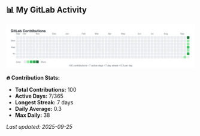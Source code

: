 <!-- GITLAB-STATS:START -->
## 📊 My GitLab Activity

![GitLab Contributions](./gitlab-contributions.svg)

**🔥 Contribution Stats:**
- **Total Contributions:** 100
- **Active Days:** 7/365
- **Longest Streak:** 7 days
- **Daily Average:** 0.3
- **Max Daily:** 38

*Last updated: 2025-09-25*
<!-- GITLAB-STATS:END -->

